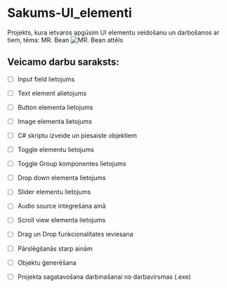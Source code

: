 # Sakums-UI_elementi
Projekts, kura ietvaros apgūsim UI elementu veidošanu un darbošanos ar tiem, tēma: MR. Bean
![MR. Bean attēls](https://user-images.githubusercontent.com/129928522/232993565-1299c394-cd13-4d03-869a-8e4ca1b01c5a.png)

## Veicamo darbu saraksts:
- [ ] Input field lietojums
- [ ] Text element alietojums
- [ ] Button elementa lietojums
- [ ] Image elementa lietojums
- [ ] C# skriptu izveide un piesaiste objektiem
- [ ] Toggle elementu lietojums
- [ ] Toggle Group komponentes lietojums
- [ ] Drop down elementa lietojums
- [ ] Slider elementu lietojums
- [ ] Audio source integrešana ainā
- [ ] Scroll view elementa lietojums
- [ ] Drag un Drop funkcionalitates ieviesana
- [ ] Pārslēgšanās starp ainām
- [ ] Objektu ģenerēšana
- [ ] Projekta sagatavošana darbinašanai no darbavirsmas (.exe)

